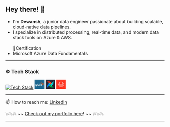 ## Hey there! 👋

- I'm **Dewansh**, a junior data engineer passionate about building scalable, cloud-native data pipelines.  
- I specialize in distributed processing, real-time data, and modern data stack tools on Azure & AWS.
<br><br>
📝Certification
- Microsoft Azure Data Fundamentals
---

### ⚙️ Tech Stack

[![Tech Stack](https://skillicons.dev/icons?i=python,mysql,postgres,mongodb,azure,aws,kafka,docker,git)](https://skillicons.dev)
  <img src="./images/Apache-Spark.png" height="30" alt="Spark" />
  <img src="./images/Airflow.png" height="30" alt="Airflow" />
  <img src="./images/images.png" height="30" alt="Databricks" />

---

📫 How to reach me: [LinkedIn](https://www.linkedin.com/in/dewanshvk/)  

💥💥💥 ~~ [Check out my portfolio here](https://dewanshvk.github.io/)! ~~ 💥💥💥

---

